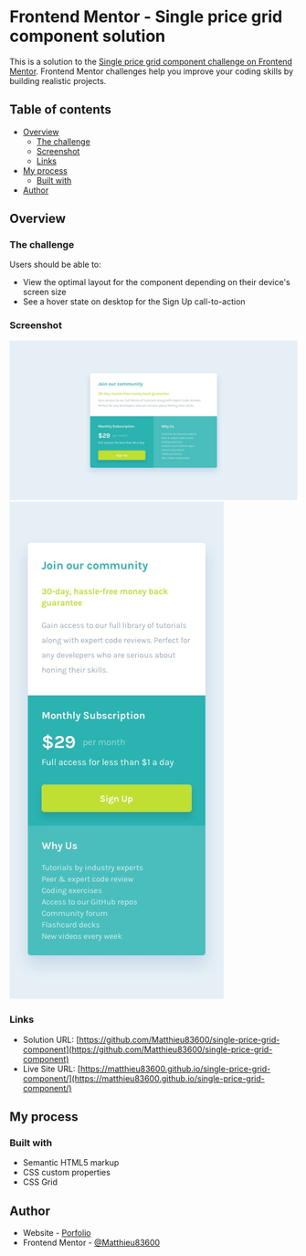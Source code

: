 # Frontend Mentor - Single price grid component solution

This is a solution to the [Single price grid component challenge on Frontend Mentor](https://www.frontendmentor.io/challenges/single-price-grid-component-5ce41129d0ff452fec5abbbc). Frontend Mentor challenges help you improve your coding skills by building realistic projects.

## Table of contents

- [Overview](#overview)
  - [The challenge](#the-challenge)
  - [Screenshot](#screenshot)
  - [Links](#links)
- [My process](#my-process)
  - [Built with](#built-with)
- [Author](#author)

## Overview

### The challenge

Users should be able to:

- View the optimal layout for the component depending on their device's screen size
- See a hover state on desktop for the Sign Up call-to-action

### Screenshot

![](./design/desktop-design.jpg)
![](./design/mobile-design.jpg)

### Links

- Solution URL: [https://github.com/Matthieu83600/single-price-grid-component](https://github.com/Matthieu83600/single-price-grid-component)
- Live Site URL: [https://matthieu83600.github.io/single-price-grid-component/](https://matthieu83600.github.io/single-price-grid-component/)

## My process

### Built with

- Semantic HTML5 markup
- CSS custom properties
- CSS Grid

## Author

- Website - [Porfolio](https://matthieubonjour.dev)
- Frontend Mentor - [@Matthieu83600](https://www.frontendmentor.io/profile/Matthieu83600)
